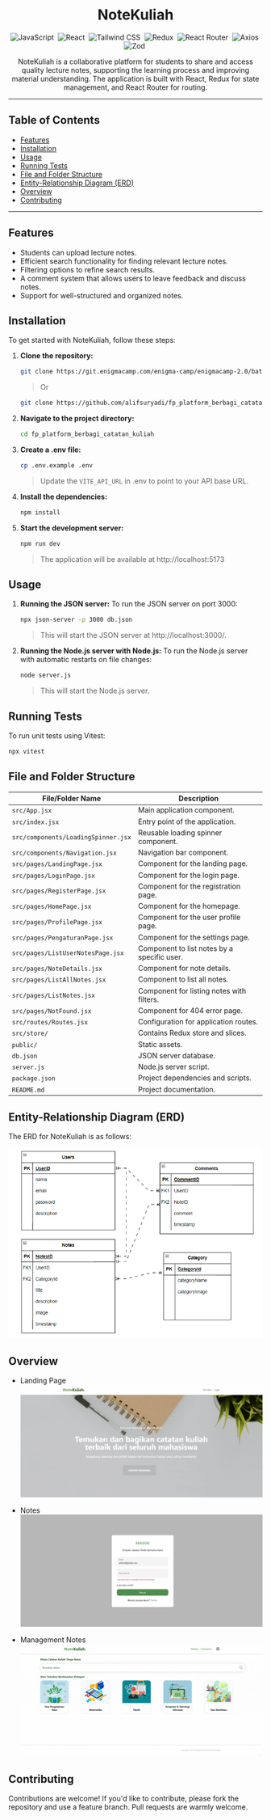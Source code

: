 <h1 align="center">NoteKuliah</h1>

<div align="center">

![JavaScript](https://img.shields.io/badge/-JavaScript-05122A?style=flat&logo=javascript)&nbsp;
![React](https://img.shields.io/badge/-React-05122A?style=flat&logo=react)&nbsp;
![Tailwind CSS](https://img.shields.io/badge/-Tailwind%20CSS-05122A?style=flat&logo=tailwind-css)&nbsp;
![Redux](https://img.shields.io/badge/-Redux-05122A?style=flat&logo=redux)&nbsp;
![React Router](https://img.shields.io/badge/-React%20Router-05122A?style=flat&logo=react-router)&nbsp;
![Axios](https://img.shields.io/badge/-Axios-05122A?style=flat&logo=axios)&nbsp;
![Zod](https://img.shields.io/badge/-Zod-05122A?style=flat&logo=zod)&nbsp;

</div>

<p align="center">NoteKuliah is a collaborative platform for students to share and access quality lecture notes, supporting the learning process and improving material understanding. The application is built with React, Redux for state management, and React Router for routing.</p>

---

## Table of Contents

- [Features](#features)
- [Installation](#installation)
- [Usage](#usage)
- [Running Tests](#running-tests)
- [File and Folder Structure](#file-and-folder-structure)
- [Entity-Relationship Diagram (ERD)](#entity-relationship-diagram-erd)
- [Overview](#overview)
- [Contributing](#contributing)
<!-- - [License](#license) -->

---

## Features

- Students can upload lecture notes.
- Efficient search functionality for finding relevant lecture notes.
- Filtering options to refine search results.
- A comment system that allows users to leave feedback and discuss notes.
- Support for well-structured and organized notes.

## Installation

To get started with NoteKuliah, follow these steps:

1. **Clone the repository:**

   ```bash
   git clone https://git.enigmacamp.com/enigma-camp/enigmacamp-2.0/batch-29-reactjs/octavan-adiputra/fp_platform_berbagi_catatan_kuliah.git
   ```

   > Or

   ```bash
   git clone https://github.com/alifsuryadi/fp_platform_berbagi_catatan_kuliah.git
   ```

2. **Navigate to the project directory:**

   ```bash
   cd fp_platform_berbagi_catatan_kuliah
   ```

3. **Create a .env file:**

   ```bash
   cp .env.example .env
   ```

   > Update the `VITE_API_URL` in .env to point to your API base URL.

4. **Install the dependencies:**

   ```bash
   npm install
   ```

5. **Start the development server:**

   ```bash
   npm run dev
   ```

   > The application will be available at http://localhost:5173

## Usage

1. **Running the JSON server:**
   To run the JSON server on port 3000:

   ```bash
   npx json-server -p 3000 db.json
   ```

   > This will start the JSON server at http://localhost:3000/.

2. **Running the Node.js server with Node.js:**
   To run the Node.js server with automatic restarts on file changes:

   ```bash
   node server.js
   ```

   > This will start the Node.js server.

## Running Tests

To run unit tests using Vitest:

```bash
npx vitest
```

## File and Folder Structure

| File/Folder Name                    | Description                                 |
| ----------------------------------- | ------------------------------------------- |
| `src/App.jsx`                       | Main application component.                 |
| `src/index.jsx`                     | Entry point of the application.             |
| `src/components/LoadingSpinner.jsx` | Reusable loading spinner component.         |
| `src/components/Navigation.jsx`     | Navigation bar component.                   |
| `src/pages/LandingPage.jsx`         | Component for the landing page.             |
| `src/pages/LoginPage.jsx`           | Component for the login page.               |
| `src/pages/RegisterPage.jsx`        | Component for the registration page.        |
| `src/pages/HomePage.jsx`            | Component for the homepage.                 |
| `src/pages/ProfilePage.jsx`         | Component for the user profile page.        |
| `src/pages/PengaturanPage.jsx`      | Component for the settings page.            |
| `src/pages/ListUserNotesPage.jsx`   | Component to list notes by a specific user. |
| `src/pages/NoteDetails.jsx`         | Component for note details.                 |
| `src/pages/ListAllNotes.jsx`        | Component to list all notes.                |
| `src/pages/ListNotes.jsx`           | Component for listing notes with filters.   |
| `src/pages/NotFound.jsx`            | Component for 404 error page.               |
| `src/routes/Routes.jsx`             | Configuration for application routes.       |
| `src/store/`                        | Contains Redux store and slices.            |
| `public/`                           | Static assets.                              |
| `db.json`                           | JSON server database.                       |
| `server.js`                         | Node.js server script.                      |
| `package.json`                      | Project dependencies and scripts.           |
| `README.md`                         | Project documentation.                      |

## Entity-Relationship Diagram (ERD)

The ERD for NoteKuliah is as follows:

![ERD NOTEKULIAH](docs-assets/erd-notekuliah.gif)

## Overview

- Landing Page
  ![LANDING PAGE](docs-assets/landing-page.gif)

- Notes
  ![NOTES](docs-assets/home-page.gif)
- Management Notes
  ![MANAGEMENT NOTES](docs-assets/management-notes.gif)

## Contributing

Contributions are welcome! If you'd like to contribute, please fork the repository and use a feature branch. Pull requests are warmly welcome.
